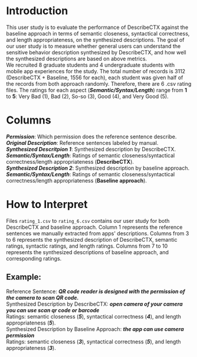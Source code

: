 # Introduction
This user study is to evaluate the performance of DescribeCTX against the baseline approach in terms of semantic closeness, syntactical correctness, and length appropriateness, on the synthesized descriptions. The goal of our user study is to measure whether general users can understand the sensitive behavior description synthesized by DescribeCTX, and how well the synthesized descriptions are based on above metrics.  
We recruited 8 graduate students and 4 undergraduate students with mobile app experiences for the study. The total number of records is 3112 (DescribeCTX + Baseline, 1556 for each), each student was given half of the records from both approach randomly. Therefore, there are 6 .csv rating files. The ratings for each aspect (***Semantic/Syntax/Length***) range from **1** to **5**: Very Bad (1), Bad (2), So-so (3), Good (4), and Very Good (5). 
# Columns
  ***Permission***: Which permission does the reference sentence describe.  
  ***Original Description***: Reference sentences labeled by manual.  
  ***Synthesized Descritpion 1***: Synthesized description by DescribeCTX.  
  ***Semantic/Syntax/Length***: Ratings of semantic closeness/syntactical correctness/length appropriateness (**DescribeCTX**).  
  ***Synthesized Description 2***: Synthesized description by baseline approach.  
  ***Semantic/Syntax/Length***: Ratings of semantic closeness/syntactical correctness/length appropriateness (**Baseline approach**).  
# How to Interpret
Files `rating_1.csv` to `rating_6.csv` contains our user study for both DescribeCTX and baseline approach. Column 1 represents the reference sentences we manually extracted from apps' descriptions. Columns from 3 to 6 represents the synthesized description of DescribeCTX, semantic ratings, syntactic ratings, and length ratings. Columns from 7 to 10 represents the synthesized descriptions of baseline approach, and corresponding ratings.
## Example:
Reference Sentence: ***QR code reader is designed with the permission of the camera to scan QR code.***  
Synthesized Description by DescribeCTX: ***open camera of your camera you can use scan qr code or barcode***  
Ratings: semantic closeness (***5***), syntactical correctness (***4***), and length appropriateness (***5***).  
Synthesized Description by Baseline Approach: ***the app can use camera permission***  
Ratings: semantic closeness (***3***), syntactical correctness (***5***), and length appropriateness (***3***).  
